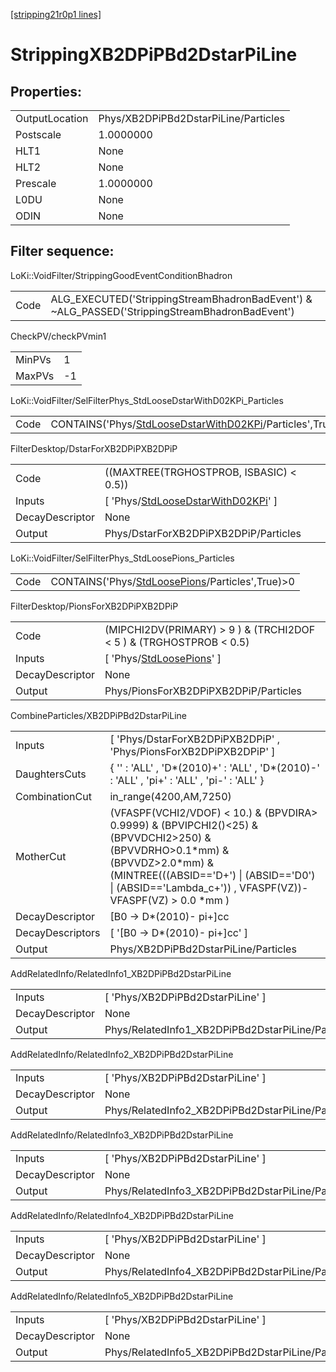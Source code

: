 [[stripping21r0p1 lines]](./stripping21r0p1-index)

# StrippingXB2DPiPBd2DstarPiLine

## Properties:

|                |                                      |
|----------------|--------------------------------------|
| OutputLocation | Phys/XB2DPiPBd2DstarPiLine/Particles |
| Postscale      | 1.0000000                            |
| HLT1           | None                                 |
| HLT2           | None                                 |
| Prescale       | 1.0000000                            |
| L0DU           | None                                 |
| ODIN           | None                                 |

## Filter sequence:

LoKi::VoidFilter/StrippingGoodEventConditionBhadron

|      |                                                                                                |
|------|------------------------------------------------------------------------------------------------|
| Code | ALG_EXECUTED('StrippingStreamBhadronBadEvent') & ~ALG_PASSED('StrippingStreamBhadronBadEvent') |

CheckPV/checkPVmin1

|        |     |
|--------|-----|
| MinPVs | 1   |
| MaxPVs | -1  |

LoKi::VoidFilter/SelFilterPhys_StdLooseDstarWithD02KPi_Particles

|      |                                                                                                                         |
|------|-------------------------------------------------------------------------------------------------------------------------|
| Code | CONTAINS('Phys/[StdLooseDstarWithD02KPi](./stripping21r0p1-commonparticles-stdloosedstarwithd02kpi)/Particles',True)\>0 |

FilterDesktop/DstarForXB2DPiPXB2DPiP

|                 |                                                                                                   |
|-----------------|---------------------------------------------------------------------------------------------------|
| Code            | ((MAXTREE(TRGHOSTPROB, ISBASIC) \< 0.5))                                                          |
| Inputs          | [ 'Phys/[StdLooseDstarWithD02KPi](./stripping21r0p1-commonparticles-stdloosedstarwithd02kpi)' ] |
| DecayDescriptor | None                                                                                              |
| Output          | Phys/DstarForXB2DPiPXB2DPiP/Particles                                                             |

LoKi::VoidFilter/SelFilterPhys_StdLoosePions_Particles

|      |                                                                                                     |
|------|-----------------------------------------------------------------------------------------------------|
| Code | CONTAINS('Phys/[StdLoosePions](./stripping21r0p1-commonparticles-stdloosepions)/Particles',True)\>0 |

FilterDesktop/PionsForXB2DPiPXB2DPiP

|                 |                                                                               |
|-----------------|-------------------------------------------------------------------------------|
| Code            | (MIPCHI2DV(PRIMARY) \> 9 ) & (TRCHI2DOF \< 5 ) & (TRGHOSTPROB \< 0.5)         |
| Inputs          | [ 'Phys/[StdLoosePions](./stripping21r0p1-commonparticles-stdloosepions)' ] |
| DecayDescriptor | None                                                                          |
| Output          | Phys/PionsForXB2DPiPXB2DPiP/Particles                                         |

CombineParticles/XB2DPiPBd2DstarPiLine

|                  |                                                                                                                                                                                                                                              |
|------------------|----------------------------------------------------------------------------------------------------------------------------------------------------------------------------------------------------------------------------------------------|
| Inputs           | [ 'Phys/DstarForXB2DPiPXB2DPiP' , 'Phys/PionsForXB2DPiPXB2DPiP' ]                                                                                                                                                                          |
| DaughtersCuts    | { '' : 'ALL' , 'D\*(2010)+' : 'ALL' , 'D\*(2010)-' : 'ALL' , 'pi+' : 'ALL' , 'pi-' : 'ALL' }                                                                                                                                                 |
| CombinationCut   | in_range(4200,AM,7250)                                                                                                                                                                                                                       |
| MotherCut        | (VFASPF(VCHI2/VDOF) \< 10.) & (BPVDIRA\> 0.9999) & (BPVIPCHI2()\<25) & (BPVVDCHI2\>250) & (BPVVDRHO\>0.1\*mm) & (BPVVDZ\>2.0\*mm) & (MINTREE(((ABSID=='D+') \| (ABSID=='D0') \| (ABSID=='Lambda_c+')) , VFASPF(VZ))-VFASPF(VZ) \> 0.0 \*mm ) |
| DecayDescriptor  | [B0 -\> D\*(2010)- pi+]cc                                                                                                                                                                                                                  |
| DecayDescriptors | [ '[B0 -\> D\*(2010)- pi+]cc' ]                                                                                                                                                                                                          |
| Output           | Phys/XB2DPiPBd2DstarPiLine/Particles                                                                                                                                                                                                         |

AddRelatedInfo/RelatedInfo1_XB2DPiPBd2DstarPiLine

|                 |                                                   |
|-----------------|---------------------------------------------------|
| Inputs          | [ 'Phys/XB2DPiPBd2DstarPiLine' ]                |
| DecayDescriptor | None                                              |
| Output          | Phys/RelatedInfo1_XB2DPiPBd2DstarPiLine/Particles |

AddRelatedInfo/RelatedInfo2_XB2DPiPBd2DstarPiLine

|                 |                                                   |
|-----------------|---------------------------------------------------|
| Inputs          | [ 'Phys/XB2DPiPBd2DstarPiLine' ]                |
| DecayDescriptor | None                                              |
| Output          | Phys/RelatedInfo2_XB2DPiPBd2DstarPiLine/Particles |

AddRelatedInfo/RelatedInfo3_XB2DPiPBd2DstarPiLine

|                 |                                                   |
|-----------------|---------------------------------------------------|
| Inputs          | [ 'Phys/XB2DPiPBd2DstarPiLine' ]                |
| DecayDescriptor | None                                              |
| Output          | Phys/RelatedInfo3_XB2DPiPBd2DstarPiLine/Particles |

AddRelatedInfo/RelatedInfo4_XB2DPiPBd2DstarPiLine

|                 |                                                   |
|-----------------|---------------------------------------------------|
| Inputs          | [ 'Phys/XB2DPiPBd2DstarPiLine' ]                |
| DecayDescriptor | None                                              |
| Output          | Phys/RelatedInfo4_XB2DPiPBd2DstarPiLine/Particles |

AddRelatedInfo/RelatedInfo5_XB2DPiPBd2DstarPiLine

|                 |                                                   |
|-----------------|---------------------------------------------------|
| Inputs          | [ 'Phys/XB2DPiPBd2DstarPiLine' ]                |
| DecayDescriptor | None                                              |
| Output          | Phys/RelatedInfo5_XB2DPiPBd2DstarPiLine/Particles |
